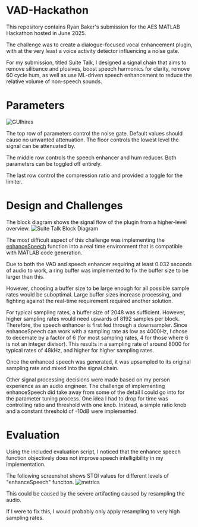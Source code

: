 ﻿# VAD-Hackathon
This repository contains Ryan Baker's submission for the AES MATLAB Hackathon hosted in June 2025.

The challenge was to create a dialogue-focused vocal enhancement plugin, with at the very least a voice activity detector influencing a noise gate.

For my submission, titled Suite Talk, I designed a signal chain that aims to remove silibance and plosives, boost speech harmonics for clarity, remove 60 cycle hum, as well as use ML-driven speech enhancement to reduce the relative volume of non-speech sounds.

# Parameters
![GUIhires](https://github.com/user-attachments/assets/1c28e900-909b-4ab2-89fc-5757656a151a)

The top row of parameters control the noise gate. Default values should cause no unwanted attenuation. The floor controls the lowest level the signal can be attenuated by.

The middle row controls the speech enhancer and hum reducer. Both parameters can be toggled off entirely.

The last row control the compression ratio and provided a toggle for the limiter.


# Design and Challenges
The block diagram shows the signal flow of the plugin from a higher-level overview.
![Suite Talk Block Diagram](https://github.com/user-attachments/assets/8a8a11d6-6883-406b-b303-2c6e313a4d28)

The most difficult aspect of this challenge was implementing the [enhanceSpeech](https://www.mathworks.com/help/audio/ref/enhancespeech.html) function into a real time environment that is compatible with MATLAB code generation.

Due to both the VAD and speech enhancer requiring at least 0.032 seconds of audio to work, a ring buffer was implemented to fix the buffer size to be larger than this.

However, choosing a buffer size to be large enough for all possible sample rates would be suboptimal. Large buffer sizes increase processing, and fighting against the real-time requirement required another solution.

For typical sampling rates, a buffer size of 2048 was sufficient. However, higher sampling rates would need upwards of 8192 samples per block. Therefore, the speech enhancer is first fed through a downsampler.
Since enhanceSpeech can work with a sampling rate as low as 4000Hz, I chose to decemate by a factor of 6 (for most sampling rates, 4 for those where 6 is not an integer divisor). 
This results in a sampling rate of around 8000 for typical rates of 48kHz, and higher for higher sampling rates.

Once the enhanced speech was generated, it was upsampled to its original sampling rate and mixed into the signal chain.

Other signal processing decisions were made based on my person experience as an audio engineer. 
The challenge of implementing enhanceSpeech did take away from some of the detail I could go into for the parameter tuning process. One idea I had to drop for time was controlling ratio and threshold with one knob.
Instead, a simple ratio knob and a constant threshold of -10dB were implemented.

# Evaluation
Using the included evaluation script, I noticed that the enhance speech function objectively does not improve speech intelligibility in my implementation.

The following screenshot shows STOI values for different levels of "enhanceSpeech" funciton. 
![metrics](https://github.com/user-attachments/assets/c3c4240c-1368-4ca6-b5da-426b5b86b731)

This could be caused by the severe artifacting caused by resampling the audio.

If I were to fix this, I would probably only apply resampling to very high sampling rates.
